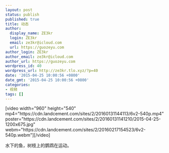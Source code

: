 ```yaml
---
layout: post
status: publish
published: true
title: 动态
author:
  display_name: ZE3kr
  login: ZE3kr
  email: ze3kr@icloud.com
  url: https://guozeyu.com
author_login: ZE3kr
author_email: ze3kr@icloud.com
author_url: https://guozeyu.com
wordpress_id: 40
wordpress_url: http://ze3kr.tlo.xyz/?p=40
date: '2015-04-25 10:00:56 +0800'
date_gmt: '2015-04-25 10:00:56 +0800'
categories:
- 视频
tags: []
---
```

<p>[video width="960" height="540" mp4="https://cdn.landcement.com/sites/2/20160131144113/6v2-540p.mp4" poster="https://cdn.landcement.com/sites/2/20160131141210/2015-04-25-1200x675.jpg" webm="https://cdn.landcement.com/sites/2/20160217154523/6v2-540p.webm"][/video]</p>
<p>水下的鱼，树枝上的鹦鹉在运动。</p>
